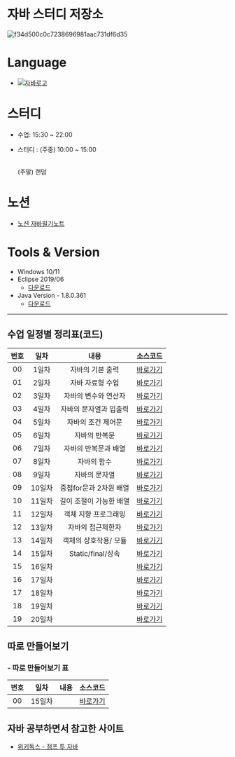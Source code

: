 # 자바 스터디 저장소

![f34d500c0c7238696981aac731df6d35](https://github.com/Employment-Study/Team_StudyJava/assets/44068819/d67752fc-cbfa-439d-bf60-e3a80c5a22a9)

# Language

- [![자바로고](https://img.shields.io/badge/Java-007396?style=flat-square&logo=Java&logoColor=white)](https://www.oracle.com/kr/java/)

# 스터디
- 수업: 15:30 ~ 22:00
- 스터디 : (주중) 10:00 ~ 15:00

  <br/> (주말) 랜덤

# 노션 

- [노션 자바필기노트](https://alder-talon-aab.notion.site/6492b9accfdc442e9eeb3477b8ff924a?v=ab30acd25a4c4d049f15b4ea9e174579)

# Tools & Version

- Windows 10/11
- Eclipse 2019/06
  - [다운로드](https://www.eclipse.org/downloads/packages/release/2019-06/r)
- Java Version - 1.8.0.361
  - [다운로드](https://www.oracle.com/java/technologies/javase/8u361-relnotes.html)

---

## 수업 일정별 정리표(코드)

| 번호 |  일차  |          내용          |     소스코드      |
| :--: | :----: | :--------------------: | :---------------: |
|  00  | 1일차  |    자바의 기본 출력    | [바로가기][day01] |
|  01  | 2일차  |    자바 자료형 수업    | [바로가기][day02] |
|  02  | 3일차  |  자바의 변수와 연산자  | [바로가기][day03] |
|  03  | 4일차  | 자바의 문자열과 입출력 | [바로가기][day04] |
|  04  | 5일차  |   자바의 조건 제어문   | [바로가기][day05] |
|  05  | 6일차  |     자바의 반복문      | [바로가기][day06] |
|  06  | 7일차  | 자바의 반복문과 배열   | [바로가기][day07] |
|  07  | 8일차  |       자바의 함수       | [바로가기][day08] |
|  08  | 9일차  |     자바의 문자열       | [바로가기][day09] |
|  09  | 10일차 |  중첩for문과 2차원 배열 | [바로가기][day10] |
|  10  | 11일차 |  길이 조절이 가능한 배열 | [바로가기][day11] |
|  11  | 12일차 |   객체 지향 프로그래밍   | [바로가기][day12] |
|  12  | 13일차 |     자바의 접근제한자    | [바로가기][day13] |
|  13  | 14일차 |   객체의 상호작용/ 모듈  | [바로가기][day14] |
|  14  | 15일차 |   Static/final/상속     | [바로가기][day15] |
|  15  | 16일차 |                        | [바로가기][day16] |
|  16  | 17일차 |                        | [바로가기][day17] |
|  17  | 18일차 |                        | [바로가기][day18] |
|  18  | 19일차 |                        | [바로가기][day19] |
|  19  | 20일차 |                        | [바로가기][day20] |

## 따로 만들어보기

### - 따로 만들어보기 표

| 번호 | 일차 | 내용 |    소스코드     |
| :--: | :--: | :--: | :-------------: |
|  00  |  15일차   |     | [바로가기][etc] |

## 자바 공부하면서 참고한 사이트

- [위키독스 - 점프 투 자바](https://wikidocs.net/book/31)

[day01]: ./day01/src/
[day02]: ./day02/src/
[day03]: ./day03/src/
[day04]: ./day04/src/
[day05]: ./day05/src/
[day06]: ./day06/src/
[day07]: ./day07/src/
[day08]: ./day08/src/
[day09]: ./day09/src/
[day10]: ./day10/src/
[day11]: ./day11/src/
[day12]: ./day12/src/
[day13]: ./day13/src/
[day14]: ./day14/src/
[day15]: ./day15/src/
[day16]: ./day16/src/
[day17]: ./day17/src/
[day18]: ./day18/src/
[day19]: ./day19/src/
[day20]: ./day20/src/
[etc]: ./etc/src/
